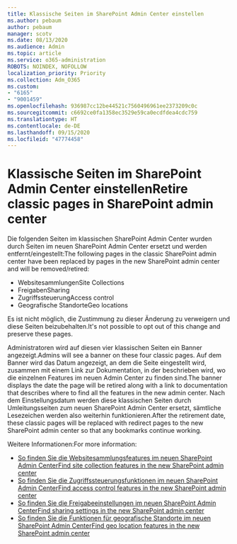 ```yaml
---
title: Klassische Seiten im SharePoint Admin Center einstellen
ms.author: pebaum
author: pebaum
manager: scotv
ms.date: 08/13/2020
ms.audience: Admin
ms.topic: article
ms.service: o365-administration
ROBOTS: NOINDEX, NOFOLLOW
localization_priority: Priority
ms.collection: Adm_O365
ms.custom:
- "6165"
- "9001459"
ms.openlocfilehash: 936987cc12be44521c7560496961ee2373209c0c
ms.sourcegitcommit: c6692ce0fa1358ec3529e59ca0ecdfdea4cdc759
ms.translationtype: HT
ms.contentlocale: de-DE
ms.lasthandoff: 09/15/2020
ms.locfileid: "47774458"
---
```

# <a name="retire-classic-pages-in-sharepoint-admin-center"></a><span data-ttu-id="b9b27-102">Klassische Seiten im SharePoint Admin Center einstellen</span><span class="sxs-lookup"><span data-stu-id="b9b27-102">Retire classic pages in SharePoint admin center</span></span>

<span data-ttu-id="b9b27-103">Die folgenden Seiten im klassischen SharePoint Admin Center wurden durch Seiten im neuen SharePoint Admin Center ersetzt und werden entfernt/eingestellt:</span><span class="sxs-lookup"><span data-stu-id="b9b27-103">The following pages in the classic SharePoint admin center have been replaced by pages in the new SharePoint admin center and will be removed/retired:</span></span> 

- <span data-ttu-id="b9b27-104">Websitesammlungen</span><span class="sxs-lookup"><span data-stu-id="b9b27-104">Site Collections</span></span> 
- <span data-ttu-id="b9b27-105">Freigaben</span><span class="sxs-lookup"><span data-stu-id="b9b27-105">Sharing</span></span>
- <span data-ttu-id="b9b27-106">Zugriffssteuerung</span><span class="sxs-lookup"><span data-stu-id="b9b27-106">Access control</span></span>
- <span data-ttu-id="b9b27-107">Geografische Standorte</span><span class="sxs-lookup"><span data-stu-id="b9b27-107">Geo locations</span></span>

<span data-ttu-id="b9b27-108">Es ist nicht möglich, die Zustimmung zu dieser Änderung zu verweigern und diese Seiten beizubehalten.</span><span class="sxs-lookup"><span data-stu-id="b9b27-108">It's not possible to opt out of this change and preserve these pages.</span></span>

<span data-ttu-id="b9b27-109">Administratoren wird auf diesen vier klassischen Seiten ein Banner angezeigt.</span><span class="sxs-lookup"><span data-stu-id="b9b27-109">Admins will see a banner on these four classic pages.</span></span> <span data-ttu-id="b9b27-110">Auf dem Banner wird das Datum angezeigt, an dem die Seite eingestellt wird, zusammen mit einem Link zur Dokumentation, in der beschrieben wird, wo die einzelnen Features im neuen Admin Center zu finden sind.</span><span class="sxs-lookup"><span data-stu-id="b9b27-110">The banner displays the date the page will be retired along with a link to documentation that describes where to find all the features in the new admin center.</span></span> <span data-ttu-id="b9b27-111">Nach dem Einstellungsdatum werden diese klassischen Seiten durch Umleitungsseiten zum neuen SharePoint Admin Center ersetzt, sämtliche Lesezeichen werden also weiterhin funktionieren.</span><span class="sxs-lookup"><span data-stu-id="b9b27-111">After the retirement date, these classic pages will be replaced with redirect pages to the new SharePoint admin center so that any bookmarks continue working.</span></span>
  
<span data-ttu-id="b9b27-112">Weitere Informationen:</span><span class="sxs-lookup"><span data-stu-id="b9b27-112">For more information:</span></span>

- [<span data-ttu-id="b9b27-113">So finden Sie die Websitesammlungsfeatures im neuen SharePoint Admin Center</span><span class="sxs-lookup"><span data-stu-id="b9b27-113">Find site collection features in the new SharePoint admin center</span></span>](https://docs.microsoft.com/sharepoint/site-collections-page)
- [<span data-ttu-id="b9b27-114">So finden Sie die Zugriffssteuerungsfunktionen im neuen SharePoint Admin Center</span><span class="sxs-lookup"><span data-stu-id="b9b27-114">Find access control features in the new SharePoint admin center</span></span>](https://docs.microsoft.com/sharepoint/control-access)
- [<span data-ttu-id="b9b27-115">So finden Sie die Freigabeeinstellungen im neuen SharePoint Admin Center</span><span class="sxs-lookup"><span data-stu-id="b9b27-115">Find sharing settings in the new SharePoint admin center</span></span>](https://docs.microsoft.com/sharepoint/sharing-settings)
- [<span data-ttu-id="b9b27-116">So finden Sie die Funktionen für geografische Standorte im neuen SharePoint Admin Center</span><span class="sxs-lookup"><span data-stu-id="b9b27-116">Find geo location features in the new SharePoint admin center</span></span>](https://docs.microsoft.com/sharepoint/manage-geo-locations)